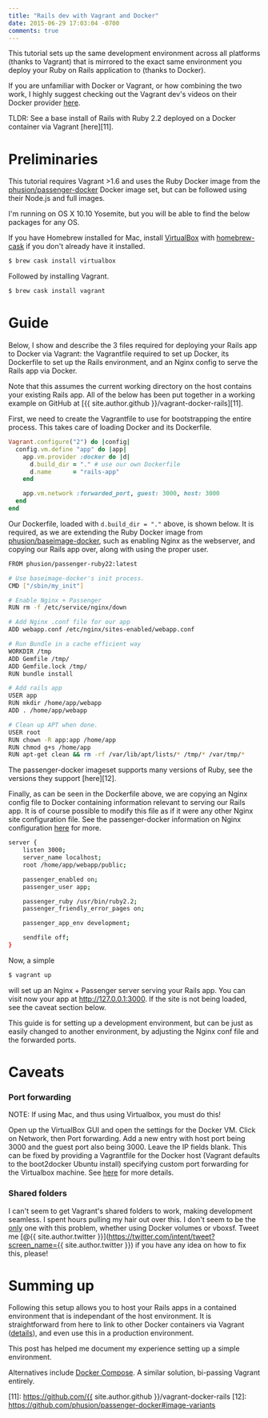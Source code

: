 ```yaml
---
title: "Rails dev with Vagrant and Docker"
date: 2015-06-29 17:03:04 -0700
comments: true
---
```


This tutorial sets up the same development environment across all platforms (thanks to Vagrant) that is mirrored to the exact same environment you deploy your Ruby on Rails application to (thanks to Docker).

If you are unfamiliar with Docker or Vagrant, or how combining the two work, I highly suggest checking out the Vagrant dev's videos on their Docker provider [here][1].

TLDR: See a base install of Rails with Ruby 2.2 deployed on a Docker container via Vagrant [here][11].

# Preliminaries
This tutorial requires Vagrant >1.6 and uses the Ruby Docker image from the [phusion/passenger-docker](https://github.com/phusion/passenger-docker) Docker image set, but can be followed using their Node.js and full images.

I'm running on OS X 10.10 Yosemite, but you will be able to find the below packages for any OS.

If you have Homebrew installed for Mac, install [VirtualBox][7] with [homebrew-cask][3] if you don't already have it installed.

```bash
$ brew cask install virtualbox
```

Followed by installing Vagrant.

```bash
$ brew cask install vagrant
```

# Guide
Below, I show and describe the 3 files required for deploying your Rails app to Docker via Vagrant: the Vagrantfile required to set up Docker, its Dockerfile to set up the Rails environment, and an Nginx config to serve the Rails app via Docker.

Note that this assumes the current working directory on the host contains your existing Rails app. All of the below has been put together in a working example on GitHub at [{{ site.author.github }}/vagrant-docker-rails][11].

First, we need to create the Vagrantfile to use for bootstrapping the entire process. This takes care of loading Docker and its Dockerfile.

```ruby
Vagrant.configure("2") do |config|
  config.vm.define "app" do |app|
    app.vm.provider :docker do |d|
      d.build_dir = "." # use our own Dockerfile
      d.name      = "rails-app"
    end

    app.vm.network :forwarded_port, guest: 3000, host: 3000
  end
end

```

Our Dockerfile, loaded with `d.build_dir = "."` above, is shown below. It is required, as we are extending the Ruby Docker image from [phusion/baseimage-docker](https://github.com/phusion/baseimage-docker), such as enabling Nginx as the webserver, and copying our Rails app over, along with using the proper user.

```bash
FROM phusion/passenger-ruby22:latest

# Use baseimage-docker's init process.
CMD ["/sbin/my_init"]

# Enable Nginx + Passenger
RUN rm -f /etc/service/nginx/down

# Add Nginx .conf file for our app
ADD webapp.conf /etc/nginx/sites-enabled/webapp.conf

# Run Bundle in a cache efficient way
WORKDIR /tmp
ADD Gemfile /tmp/
ADD Gemfile.lock /tmp/
RUN bundle install

# Add rails app
USER app
RUN mkdir /home/app/webapp
ADD . /home/app/webapp

# Clean up APT when done.
USER root
RUN chown -R app:app /home/app
RUN chmod g+s /home/app
RUN apt-get clean && rm -rf /var/lib/apt/lists/* /tmp/* /var/tmp/*
```

The passenger-docker imageset supports many versions of Ruby, see the versions they support [here][12].

Finally, as can be seen in the Dockerfile above, we are copying an Nginx config file to Docker containing information relevant to serving our Rails app. It is of course possible to modify this file as if it were any other Nginx site configuration file. See the passenger-docker information on Nginx configuration [here](https://github.com/phusion/passenger-docker#nginx_passenger) for more.

```bash
server {
    listen 3000;
    server_name localhost;
    root /home/app/webapp/public;

    passenger_enabled on;
    passenger_user app;

    passenger_ruby /usr/bin/ruby2.2;
    passenger_friendly_error_pages on;

    passenger_app_env development;

    sendfile off;
}
```

Now, a simple

```bash
$ vagrant up
```

will set up an Nginx + Passenger server serving your Rails app. You can visit now your app at http://127.0.0.1:3000. If the site is not being loaded, see the caveat section below.

This guide is for setting up a development environment, but can be just as easily changed to another environment, by adjusting the Nginx conf file and the forwarded ports.


# Caveats
### Port forwarding
NOTE: If using Mac, and thus using Virtualbox, you must do this!

Open up the VirtualBox GUI and open the settings for the Docker VM. Click on Network, then Port forwarding. Add a new entry with host port being 3000 and the guest port also being 3000. Leave the IP fields blank. This can be fixed by providing a Vagrantfile for the Docker host (Vagrant defaults to the boot2docker Ubuntu install) specifying custom port forwarding for the Virtualbox machine. See [here][10] for more details.

### Shared folders
I can't seem to get Vagrant's shared folders to work, making development seamless. I spent hours pulling my hair out over this. I don't seem to be the [only](http://stackoverflow.com/questions/20240788/shared-volume-in-docker-through-vagrant) one with this problem, whether using Docker volumes or vboxsf. Tweet me [@{{ site.author.twitter }}](https://twitter.com/intent/tweet?screen_name={{ site.author.twitter }})  if you have any idea on how to fix this, please!

# Summing up
Following this setup allows you to host your Rails apps in a contained environment that is independant of the host environment. It is straightforward from here to link to other Docker containers via Vagrant ([details][10]), and even use this in a production environment.

This post has helped me document my experience setting up a simple environment.

Alternatives include [Docker Compose][9]. A similar solution, bi-passing Vagrant entirely.

[1]: http://www.vagrantup.com/blog/feature-preview-vagrant-1-6-docker-dev-environments.html
[2]: https://robots.thoughtbot.com/rails-on-docker
[3]: https://github.com/caskroom/homebrew-cask
[4]: https://docs.docker.com/compose/rails/
[5]: http://docs.vagrantup.com/v2/docker/configuration.html
[6]: https://github.com/phusion/passenger-docker#login_ssh
[7]: https://www.virtualbox.org
[8]: https://github.com/mitchellh/vagrant/wiki/%60vagrant-up%60-hangs-at-%22Waiting-for-VM-to-boot.-This-can-take-a-few-minutes%22
[9]: https://docs.docker.com/compose/
[10]: http://blog.zenika.com/index.php?post/2014/10/07/Setting-up-a-development-environment-using-Docker-and-Vagrant
[11]: https://github.com/{{ site.author.github }}/vagrant-docker-rails
[12]: https://github.com/phusion/passenger-docker#image-variants
